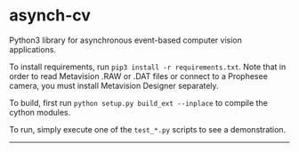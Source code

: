 # asynch-cv
Python3 library for asynchronous event-based computer vision applications.  

To install requirements, run `pip3 install -r requirements.txt`. Note that in order to read Metavision .RAW or .DAT files or connect to a Prophesee camera, you must install Metavision Designer separately.

To build, first run `python setup.py build_ext --inplace` to compile the cython modules.

To run, simply execute one of the `test_*.py` scripts to see a demonstration.  
***
